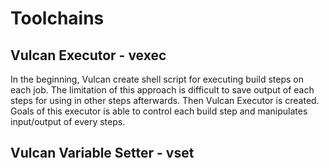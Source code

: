 # Toolchains

## Vulcan Executor - vexec

In the beginning, Vulcan create shell script for executing build steps on each job. The limitation of this approach is difficult to save output of each steps for using in other steps afterwards. Then Vulcan Executor is created. Goals of this executor is able to control each build step and manipulates input/output of every steps.

## Vulcan Variable Setter - vset